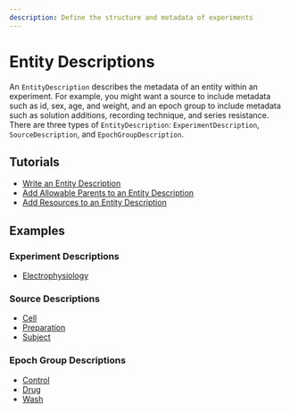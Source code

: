 ```yaml
---
description: Define the structure and metadata of experiments
---
```


# Entity Descriptions

An `EntityDescription` describes the metadata of an entity within an experiment. For example, you might want a source to include metadata such as id, sex, age, and weight, and an epoch group to include metadata such as solution additions, recording technique, and series resistance. There are three types of `EntityDescription`: `ExperimentDescription`, `SourceDescription`, and `EpochGroupDescription`.

## Tutorials
<ul class="list-unstyled">
<li><a href="Write-an-Entity-Description.md">Write an Entity Description</a></li>
<li><a href="Add-Allowable-Parents-to-an-Entity-Description.md">Add Allowable Parents to an Entity Description</a></li>
<li><a href="Add-Resources-to-an-Entity-Description.md">Add Resources to an Entity Description</a></li>
</ul>

## Examples
### Experiment Descriptions
<ul class="list-unstyled">
<li><a href="https://github.com/Symphony-DAS/symphony-matlab2/blob/master/src/main/resources/examples/%2Bio/%2Bgithub/%2Bsymphony_das/%2Bexperiments/Electrophysiology.m">Electrophysiology</a></li>
</ul>

### Source Descriptions
<ul class="list-unstyled">
<li><a href="https://github.com/Symphony-DAS/symphony-matlab2/blob/master/src/main/resources/examples/%2Bio/%2Bgithub/%2Bsymphony_das/%2Bsources/Cell.m">Cell</a></li>
<li><a href="https://github.com/Symphony-DAS/symphony-matlab2/blob/master/src/main/resources/examples/%2Bio/%2Bgithub/%2Bsymphony_das/%2Bsources/Preparation.m">Preparation</a></li>
<li><a href="https://github.com/Symphony-DAS/symphony-matlab2/blob/master/src/main/resources/examples/%2Bio/%2Bgithub/%2Bsymphony_das/%2Bsources/Subject.m">Subject</a></li>
</ul>

### Epoch Group Descriptions
<ul class="list-unstyled">
<li><a href="https://github.com/Symphony-DAS/symphony-matlab2/blob/master/src/main/resources/examples/%2Bio/%2Bgithub/%2Bsymphony_das/%2Bepochgroups/Control.m">Control</a></li>
<li><a href="https://github.com/Symphony-DAS/symphony-matlab2/blob/master/src/main/resources/examples/%2Bio/%2Bgithub/%2Bsymphony_das/%2Bepochgroups/Drug.m">Drug</a></li>
<li><a href="https://github.com/Symphony-DAS/symphony-matlab2/blob/master/src/main/resources/examples/%2Bio/%2Bgithub/%2Bsymphony_das/%2Bepochgroups/Wash.m">Wash</a></li>
</ul>
